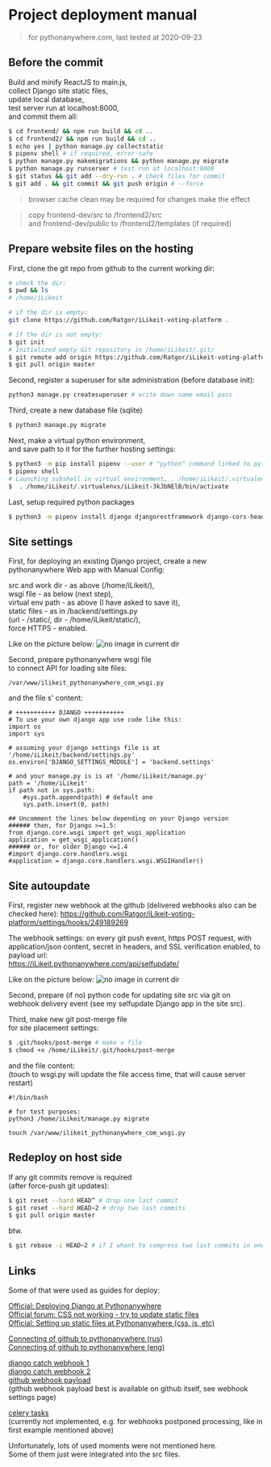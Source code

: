 # Project deployment manual

> for pythonanywhere.com, last tested at 2020-09-23


## Before the commit



Build and minify ReactJS to main.js,  
collect Django site static files,  
update local database,  
test server run at localhost:8000,  
and commit them all:

``` bash
$ cd frontend/ && npm run build && cd ..
$ cd frontend2/ && npm run build && cd ..
$ echo yes | python manage.py collectstatic
$ pipenv shell # if required, error-safe
$ python manage.py makemigrations && python manage.py migrate
$ python manage.py runserver # test run at localhost:8000
$ git status && git add --dry-run . # check files for commit
$ git add . && git commit && git push origin # --force
```

> browser cache clean may be required
  for changes make the effect  

> copy frontend-dev/src to /frontend2/src  
and frontend-dev/public to /frontend2/templates (if required)  

## Prepare website files on the hosting

First, clone the git repo from github to the current working dir:  
``` bash  
# check the dir:
$ pwd && ls
# /home/iLikeit

# if the dir is empty:
git clone https://github.com/Ratgor/iLikeit-voting-platform .

# if the dir is not empty:
$ git init
# Initialized empty Git repository in /home/iLikeit/.git/
$ git remote add origin https://github.com/Ratgor/iLikeit-voting-platform
$ git pull origin master
```

Second, register a superuser for site administration (before database init):
``` bash
python3 manage.py createsuperuser # write down name email pass
```

Third, create a new database file (sqlite)
``` bash
$ python3 manage.py migrate
```


Next, make a virtual python environment,  
and save path to it for the further hosting settings:
``` bash
$ python3 -m pip install pipenv --user # "python" command linked to python2 for Linux OS needs
$ pipenv shell
# Launching subshell in virtual environment… . /home/iLikeit/.virtualenvs/iLikeit-3kJbNElB/bin/activate
$  . /home/iLikeit/.virtualenvs/iLikeit-3kJbNElB/bin/activate
```

Last, setup required python packages
``` bash
$ python3 -m pipenv install django djangorestframework django-cors-headers jsonfield gitpython
```


## Site settings

First, for deploying an existing Django project, create a new pythonanywhere Web app with Manual Config:

src and work dir - as above (/home/iLikeit/),  
wsgi file - as below (next step),  
virtual env path - as above (I have asked to save it),  
static files - as in /backend/settings.py  
(url - /static/, dir - /home/iLikeit/static/),  
force HTTPS - enabled.

Like on the picture below:
![no image in current dir](./pythonanywhere_web_settings.png "Pythonanywhere web settings")


Second, prepare pythonanywhere wsgi file  
to connect API for loading site files:

```
/var/www/ilikeit_pythonanywhere_com_wsgi.py
```

and the file s' content:
```
# +++++++++++ DJANGO +++++++++++
# To use your own django app use code like this:
import os
import sys

# assuming your django settings file is at '/home/iLikeit/backend/settings.py'
os.environ['DJANGO_SETTINGS_MODULE'] = 'backend.settings'

# and your manage.py is is at '/home/iLikeit/manage.py'
path = '/home/iLikeit'
if path not in sys.path:
    #sys.path.append(path) # default one
    sys.path.insert(0, path)

## Uncomment the lines below depending on your Django version
###### then, for Django >=1.5:
from django.core.wsgi import get_wsgi_application
application = get_wsgi_application()
###### or, for older Django <=1.4
#import django.core.handlers.wsgi
#application = django.core.handlers.wsgi.WSGIHandler()

```


## Site autoupdate

First, register new webhook at the github
(delivered webhooks also can be checked here):
https://github.com/Ratgor/iLikeit-voting-platform/settings/hooks/249189269

The webhook settings: on every git push event, https POST request, with application/json content, secret in headers, and SSL verification enabled, to payload url:  
https://iLikeit.pythonanywhere.com/api/selfupdate/

Like on the picture below:
![no image in current dir](./github_webhook_settings.png "github webhook settings")

Second, prepare (if no) python code for updating site src via git on webhook delivery event (see my selfupdate Django app in the site src).

Third, make new git post-merge file  
for site placement settings:

``` bash
$ .git/hooks/post-merge # make a file
$ chmod +x /home/iLikeit/.git/hooks/post-merge
```

and the file content:  
(touch to wsgi.py will update the file access time, that will cause server restart)

```
#!/bin/bash

# for test purposes:
python3 /home/iLikeit/manage.py migrate

touch /var/www/ilikeit_pythonanywhere_com_wsgi.py
```


## Redeploy on host side

If any git commits remove is required  
(after force-push git updates):

``` bash
$ git reset --hard HEAD^ # drop one last commit
$ git reset --hard HEAD~2 # drop two last commits
$ git pull origin master
```
btw.
``` bash
$ git rebase -i HEAD~2 # if I whant to compress two last commits in one...
```



## Links

Some of that were used as guides for deploy:

[Official: Deploying Django at Pythonanywhere](https://help.pythonanywhere.com/pages/DeployExistingDjangoProject/)  
[Official forum: CSS not working - try to update static files](https://help.pythonanywhere.com/pages/DjangoAdminCSSNotWorking/)  
[Official: Setting up static files at Pythonanywhere (css, js, etc)](https://help.pythonanywhere.com/pages/DjangoStaticFiles)

[Connecting of github to pythonanywhere (rus)](https://habr.com/ru/post/457348/)  
[Connecting of github to pythonanywhere (eng)](https://medium.com/@aadibajpai/deploying-to-pythonanywhere-via-github-6f967956e664)

[django catch webhook 1](https://medium.com/@raiderrobert/how-to-make-a-webhook-receiver-in-django-1ce260f4efff)  
[django catch webhook 2](https://blog.bearer.sh/consume-webhooks-with-python/)  
[github webhook payload](https://developer.github.com/webhooks/event-payloads/)  
(github webhook payload best is available on github itself, see webhook settings page)

[celery tasks](https://docs.celeryproject.org/en/stable/django/first-steps-with-django.html)  
(currently not implemented, e.g. for webhooks postponed processing, like in first example mentioned above)


Unfortunately, lots of used moments were not mentioned here.  
Some of them just were integrated into the src files.
